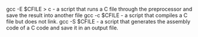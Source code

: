 gcc -E $CFILE > c - a script that runs a C file through the preprocessor and save the result into another file
gcc -c $CFILE - a script that compiles a C file but does not link.
gcc -S $CFILE - a script that generates the assembly code of a C code and save it in an output file.
